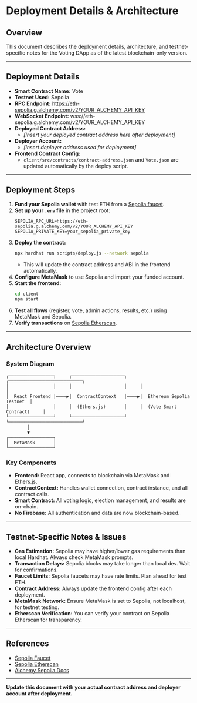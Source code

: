 # Deployment Details & Architecture

## Overview
This document describes the deployment details, architecture, and testnet-specific notes for the Voting DApp as of the latest blockchain-only version.

---

## Deployment Details

- **Smart Contract Name:** Vote
- **Testnet Used:** Sepolia
- **RPC Endpoint:** https://eth-sepolia.g.alchemy.com/v2/YOUR_ALCHEMY_API_KEY
- **WebSocket Endpoint:** wss://eth-sepolia.g.alchemy.com/v2/YOUR_ALCHEMY_API_KEY
- **Deployed Contract Address:**
  - _[Insert your deployed contract address here after deployment]_  
- **Deployer Account:**
  - _[Insert deployer address used for deployment]_  
- **Frontend Contract Config:**
  - `client/src/contracts/contract-address.json` and `Vote.json` are updated automatically by the deploy script.

---

## Deployment Steps

1. **Fund your Sepolia wallet** with test ETH from a [Sepolia faucet](https://sepoliafaucet.com/).
2. **Set up your `.env` file** in the project root:
   ```
   SEPOLIA_RPC_URL=https://eth-sepolia.g.alchemy.com/v2/YOUR_ALCHEMY_API_KEY
   SEPOLIA_PRIVATE_KEY=your_sepolia_private_key
   ```
3. **Deploy the contract:**
   ```sh
   npx hardhat run scripts/deploy.js --network sepolia
   ```
   - This will update the contract address and ABI in the frontend automatically.
4. **Configure MetaMask** to use Sepolia and import your funded account.
5. **Start the frontend:**
   ```sh
   cd client
   npm start
   ```
6. **Test all flows** (register, vote, admin actions, results, etc.) using MetaMask and Sepolia.
7. **Verify transactions** on [Sepolia Etherscan](https://sepolia.etherscan.io/).

---

## Architecture Overview

### System Diagram
```
┌─────────────────┐     ┌────────────────────┐     ┌────────────────────────────┐
│                 │     │                    │     │                            │
│  React Frontend │────▶│  ContractContext   │────▶│  Ethereum Sepolia Testnet  │
│                 │     │  (Ethers.js)       │     │  (Vote Smart Contract)     │
└─────────────────┘     └────────────────────┘     └────────────────────────────┘
        │
        ▼
┌─────────────────┐
│  MetaMask       │
└─────────────────┘
```

### Key Components
- **Frontend:** React app, connects to blockchain via MetaMask and Ethers.js.
- **ContractContext:** Handles wallet connection, contract instance, and all contract calls.
- **Smart Contract:** All voting logic, election management, and results are on-chain.
- **No Firebase:** All authentication and data are now blockchain-based.

---

## Testnet-Specific Notes & Issues
- **Gas Estimation:** Sepolia may have higher/lower gas requirements than local Hardhat. Always check MetaMask prompts.
- **Transaction Delays:** Sepolia blocks may take longer than local dev. Wait for confirmations.
- **Faucet Limits:** Sepolia faucets may have rate limits. Plan ahead for test ETH.
- **Contract Address:** Always update the frontend config after each deployment.
- **MetaMask Network:** Ensure MetaMask is set to Sepolia, not localhost, for testnet testing.
- **Etherscan Verification:** You can verify your contract on Sepolia Etherscan for transparency.

---

## References
- [Sepolia Faucet](https://sepoliafaucet.com/)
- [Sepolia Etherscan](https://sepolia.etherscan.io/)
- [Alchemy Sepolia Docs](https://docs.alchemy.com/reference/sepolia)

---

**Update this document with your actual contract address and deployer account after deployment.** 